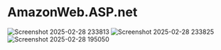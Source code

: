 # AmazonWeb.ASP.net
![Screenshot 2025-02-28 233813](https://github.com/user-attachments/assets/7c2dcbbc-bec3-497c-b5fd-e5abe8eb2814)
![Screenshot 2025-02-28 233825](https://github.com/user-attachments/assets/ce49ed79-eca7-4328-81fe-907ed65615c2)
![Screenshot 2025-02-28 195050](https://github.com/user-attachments/assets/684fe025-dd65-44e2-abdf-65d42c8fa8b7)
